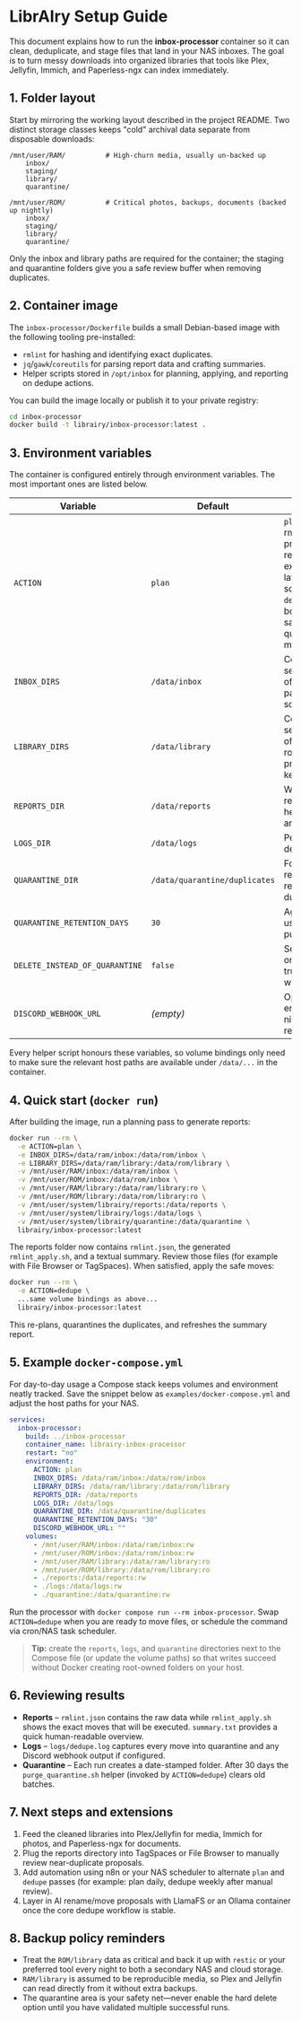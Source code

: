 # LibrAIry Setup Guide

This document explains how to run the **inbox-processor** container so it can clean,
deduplicate, and stage files that land in your NAS inboxes. The goal is to turn messy
downloads into organized libraries that tools like Plex, Jellyfin, Immich, and
Paperless-ngx can index immediately.

## 1. Folder layout

Start by mirroring the working layout described in the project README. Two distinct
storage classes keeps "cold" archival data separate from disposable downloads:

```
/mnt/user/RAM/          # High-churn media, usually un-backed up
    inbox/
    staging/
    library/
    quarantine/

/mnt/user/ROM/          # Critical photos, backups, documents (backed up nightly)
    inbox/
    staging/
    library/
    quarantine/
```

Only the inbox and library paths are required for the container; the staging and
quarantine folders give you a safe review buffer when removing duplicates.

## 2. Container image

The `inbox-processor/Dockerfile` builds a small Debian-based image with the
following tooling pre-installed:

- `rmlint` for hashing and identifying exact duplicates.
- `jq`/`gawk`/`coreutils` for parsing report data and crafting summaries.
- Helper scripts stored in `/opt/inbox` for planning, applying, and reporting on
  dedupe actions.

You can build the image locally or publish it to your private registry:

```bash
cd inbox-processor
docker build -t librairy/inbox-processor:latest .
```

## 3. Environment variables

The container is configured entirely through environment variables. The most
important ones are listed below.

| Variable | Default | Purpose |
| --- | --- | --- |
| `ACTION` | `plan` | `plan` runs rmlint and produces reports, `apply` executes the latest rmlint script, and `dedupe` chains both plus the safe quarantine move. |
| `INBOX_DIRS` | `/data/inbox` | Comma/colon separated list of inbox paths to scan. |
| `LIBRARY_DIRS` | `/data/library` | Comma/colon separated list of library roots (used to prioritise keepers). |
| `REPORTS_DIR` | `/data/reports` | Where JSON reports and helper scripts are written. |
| `LOGS_DIR` | `/data/logs` | Persistent log destination. |
| `QUARANTINE_DIR` | `/data/quarantine/duplicates` | Folder that receives removed duplicates. |
| `QUARANTINE_RETENTION_DAYS` | `30` | Age threshold used by the purge helper. |
| `DELETE_INSTEAD_OF_QUARANTINE` | `false` | Set to `true` only after you trust the workflow. |
| `DISCORD_WEBHOOK_URL` | _(empty)_ | Optional endpoint for nightly reports. |

Every helper script honours these variables, so volume bindings only need to make
sure the relevant host paths are available under `/data/...` in the container.

## 4. Quick start (`docker run`)

After building the image, run a planning pass to generate reports:

```bash
docker run --rm \
  -e ACTION=plan \
  -e INBOX_DIRS=/data/ram/inbox:/data/rom/inbox \
  -e LIBRARY_DIRS=/data/ram/library:/data/rom/library \
  -v /mnt/user/RAM/inbox:/data/ram/inbox \
  -v /mnt/user/ROM/inbox:/data/rom/inbox \
  -v /mnt/user/RAM/library:/data/ram/library:ro \
  -v /mnt/user/ROM/library:/data/rom/library:ro \
  -v /mnt/user/system/librairy/reports:/data/reports \
  -v /mnt/user/system/librairy/logs:/data/logs \
  -v /mnt/user/system/librairy/quarantine:/data/quarantine \
  librairy/inbox-processor:latest
```

The reports folder now contains `rmlint.json`, the generated `rmlint_apply.sh`,
and a textual summary. Review those files (for example with File Browser or
TagSpaces). When satisfied, apply the safe moves:

```bash
docker run --rm \
  -e ACTION=dedupe \
  ...same volume bindings as above...
  librairy/inbox-processor:latest
```

This re-plans, quarantines the duplicates, and refreshes the summary report.

## 5. Example `docker-compose.yml`

For day-to-day usage a Compose stack keeps volumes and environment neatly
tracked. Save the snippet below as `examples/docker-compose.yml` and adjust the
host paths for your NAS.

```yaml
services:
  inbox-processor:
    build: ../inbox-processor
    container_name: librairy-inbox-processor
    restart: "no"
    environment:
      ACTION: plan
      INBOX_DIRS: /data/ram/inbox:/data/rom/inbox
      LIBRARY_DIRS: /data/ram/library:/data/rom/library
      REPORTS_DIR: /data/reports
      LOGS_DIR: /data/logs
      QUARANTINE_DIR: /data/quarantine/duplicates
      QUARANTINE_RETENTION_DAYS: "30"
      DISCORD_WEBHOOK_URL: ""
    volumes:
      - /mnt/user/RAM/inbox:/data/ram/inbox:rw
      - /mnt/user/ROM/inbox:/data/rom/inbox:rw
      - /mnt/user/RAM/library:/data/ram/library:ro
      - /mnt/user/ROM/library:/data/rom/library:ro
      - ./reports:/data/reports:rw
      - ./logs:/data/logs:rw
      - ./quarantine:/data/quarantine:rw
```

Run the processor with `docker compose run --rm inbox-processor`. Swap
`ACTION=dedupe` when you are ready to move files, or schedule the command via
cron/NAS task scheduler.

> **Tip:** create the `reports`, `logs`, and `quarantine` directories next to the
> Compose file (or update the volume paths) so that writes succeed without
> Docker creating root-owned folders on your host.

## 6. Reviewing results

- **Reports** – `rmlint.json` contains the raw data while `rmlint_apply.sh`
  shows the exact moves that will be executed. `summary.txt` provides a quick
  human-readable overview.
- **Logs** – `logs/dedupe.log` captures every move into quarantine and any
  Discord webhook output if configured.
- **Quarantine** – Each run creates a date-stamped folder. After 30 days the
  `purge_quarantine.sh` helper (invoked by `ACTION=dedupe`) clears old batches.

## 7. Next steps and extensions

1. Feed the cleaned libraries into Plex/Jellyfin for media, Immich for photos,
   and Paperless-ngx for documents.
2. Plug the reports directory into TagSpaces or File Browser to manually review
   near-duplicate proposals.
3. Add automation using n8n or your NAS scheduler to alternate `plan` and
   `dedupe` passes (for example: plan daily, dedupe weekly after manual review).
4. Layer in AI rename/move proposals with LlamaFS or an Ollama container once
   the core dedupe workflow is stable.

## 8. Backup policy reminders

- Treat the `ROM/library` data as critical and back it up with `restic` or your
  preferred tool every night to both a secondary NAS and cloud storage.
- `RAM/library` is assumed to be reproducible media, so Plex and Jellyfin can
  read directly from it without extra backups.
- The quarantine area is your safety net—never enable the hard delete option
  until you have validated multiple successful runs.
